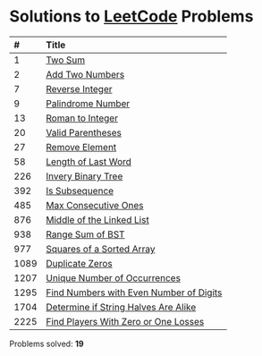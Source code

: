 # Solutions to [LeetCode](https://leetcode.com/) Problems

| #  | Title |
| :- | :---- |
| 1 | [Two Sum](https://github.com/akantuni/LeetCode/tree/master/1) |
| 2 | [Add Two Numbers](https://github.com/akantuni/LeetCode/tree/master/2) |
| 7 | [Reverse Integer](https://github.com/akantuni/LeetCode/tree/master/7) |
| 9	| [Palindrome Number](https://github.com/akantuni/LeetCode/tree/master/9) ||
| 13 | [Roman to Integer](https://github.com/akantuni/LeetCode/tree/master/13) |
| 20 | [Valid Parentheses](https://github.com/akantuni/LeetCode/tree/master/20) |
| 27 | [Remove Element](https://github.com/akantuni/LeetCode/tree/master/27) |
| 58 | [Length of Last Word](https://github.com/akantuni/LeetCode/tree/master/58) |
| 226 | [Invery Binary Tree](https://github.com/akantuni/LeetCode/tree/master/226) |
| 392 | [Is Subsequence](https://github.com/akantuni/LeetCode/tree/master/392) |
| 485 | [Max Consecutive Ones](https://github.com/akantuni/LeetCode/tree/master/485) |
| 876 | [Middle of the Linked List](https://github.com/akantuni/LeetCode/tree/master/876) |
| 938 | [Range Sum of BST](https://github.com/akantuni/LeetCode/tree/master/938) |
| 977 | [Squares of a Sorted Array](https://github.com/akantuni/LeetCode/tree/master/977) |
| 1089 | [Duplicate Zeros](https://github.com/akantuni/LeetCode/tree/master/1089) |
| 1207 | [Unique Number of Occurrences](https://github.com/akantuni/LeetCode/tree/master/1207) |
| 1295 | [Find Numbers with Even Number of Digits](https://github.com/akantuni/LeetCode/tree/master/1295) |
| 1704 | [Determine if String Halves Are Alike](https://github.com/akantuni/LeetCode/tree/master/1704) |
| 2225 | [Find Players With Zero or One Losses](https://github.com/akantuni/LeetCode/tree/master/2225) |

Problems solved: **19**
